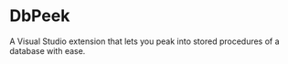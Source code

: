 # DbPeek
A Visual Studio extension that lets you peak into stored procedures of a database with ease.
